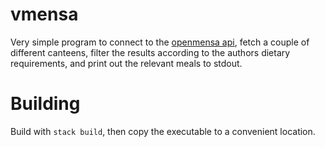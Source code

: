 # vmensa
Very simple program to connect to the [openmensa
api](https://doc.openmensa.org/api/v2/), fetch a couple of different canteens,
filter the results according to the authors dietary requirements, and print out
the relevant meals to stdout.

# Building
Build with `stack build`, then copy the executable to a convenient location.
